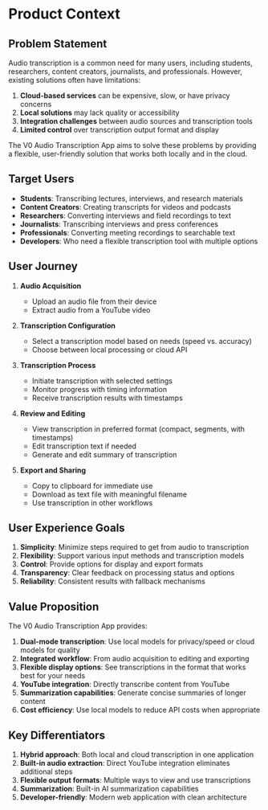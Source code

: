 # Product Context

## Problem Statement
Audio transcription is a common need for many users, including students, researchers, content creators, journalists, and professionals. However, existing solutions often have limitations:

1. **Cloud-based services** can be expensive, slow, or have privacy concerns
2. **Local solutions** may lack quality or accessibility
3. **Integration challenges** between audio sources and transcription tools
4. **Limited control** over transcription output format and display

The V0 Audio Transcription App aims to solve these problems by providing a flexible, user-friendly solution that works both locally and in the cloud.

## Target Users

- **Students**: Transcribing lectures, interviews, and research materials
- **Content Creators**: Creating transcripts for videos and podcasts
- **Researchers**: Converting interviews and field recordings to text
- **Journalists**: Transcribing interviews and press conferences
- **Professionals**: Converting meeting recordings to searchable text
- **Developers**: Who need a flexible transcription tool with multiple options

## User Journey

1. **Audio Acquisition**
   - Upload an audio file from their device
   - Extract audio from a YouTube video
   
2. **Transcription Configuration**
   - Select a transcription model based on needs (speed vs. accuracy)
   - Choose between local processing or cloud API
   
3. **Transcription Process**
   - Initiate transcription with selected settings
   - Monitor progress with timing information
   - Receive transcription results with timestamps
   
4. **Review and Editing**
   - View transcription in preferred format (compact, segments, with timestamps)
   - Edit transcription text if needed
   - Generate and edit summary of transcription
   
5. **Export and Sharing**
   - Copy to clipboard for immediate use
   - Download as text file with meaningful filename
   - Use transcription in other workflows

## User Experience Goals

1. **Simplicity**: Minimize steps required to get from audio to transcription
2. **Flexibility**: Support various input methods and transcription models
3. **Control**: Provide options for display and export formats
4. **Transparency**: Clear feedback on processing status and options
5. **Reliability**: Consistent results with fallback mechanisms

## Value Proposition

The V0 Audio Transcription App provides:

1. **Dual-mode transcription**: Use local models for privacy/speed or cloud models for quality
2. **Integrated workflow**: From audio acquisition to editing and exporting
3. **Flexible display options**: See transcriptions in the format that works best for your needs
4. **YouTube integration**: Directly transcribe content from YouTube
5. **Summarization capabilities**: Generate concise summaries of longer content
6. **Cost efficiency**: Use local models to reduce API costs when appropriate

## Key Differentiators

1. **Hybrid approach**: Both local and cloud transcription in one application
2. **Built-in audio extraction**: Direct YouTube integration eliminates additional steps
3. **Flexible output formats**: Multiple ways to view and use transcriptions
4. **Summarization**: Built-in AI summarization capabilities
5. **Developer-friendly**: Modern web application with clean architecture 